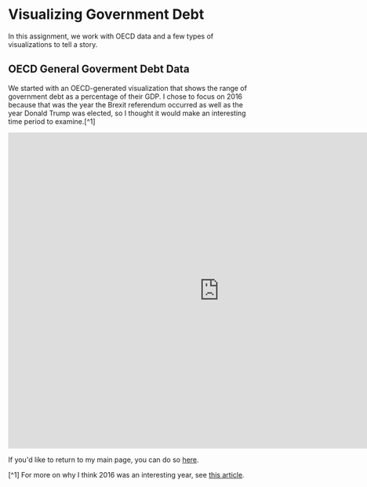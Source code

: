 # Visualizing Government Debt
In this assignment, we work with OECD data and a few types of visualizations to tell a story.

## OECD General Goverment Debt Data
We started with an OECD-generated visualization that shows the range of government debt as a percentage of their GDP. I chose to focus on 2016 because that was the year the Brexit referendum occurred as well as the year Donald Trump was elected, so I thought it would make an interesting time period to examine.[^1]

<iframe src="https://data.oecd.org/chart/6smp" width="860" height="645" style="border: 0" mozallowfullscreen="true" webkitallowfullscreen="true" allowfullscreen="true"><a href="https://data.oecd.org/chart/6smp" target="_blank">OECD Chart: General government debt, Total, % of GDP, Annual, 2016</a></iframe>

If you'd like to return to my main page, you can do so [here](/README.md).

[^1] For more on why I think 2016 was an interesting year, see [this article](https://www.economist.com/leaders/2016/12/24/how-to-make-sense-of-2016). 
